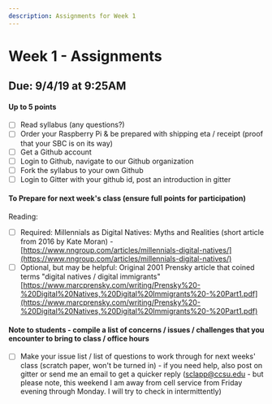 ```yaml
---
description: Assignments for Week 1
---
```


# Week 1 - Assignments

## Due: 9/4/19 at 9:25AM 

#### Up to 5 points

* [ ] Read syllabus \(any questions?\)
* [ ] Order your Raspberry Pi & be prepared with shipping eta / receipt \(proof that your SBC is on its way\)
* [ ] Get a Github account
* [ ] Login to Github, navigate to our Github organization
* [ ] Fork the syllabus to your own Github
* [ ] Login to Gitter with your github id, post an introduction in gitter

#### To Prepare for next week's class \(ensure full points for participation\)

Reading: 

* [ ] Required: Millennials as Digital Natives: Myths and Realities \(short article from 2016 by Kate Moran\) - [https://www.nngroup.com/articles/millennials-digital-natives/](https://www.nngroup.com/articles/millennials-digital-natives/)
* [ ] Optional, but may be helpful: Original 2001 Prensky article that coined terms "digital natives / digital immigrants" [https://www.marcprensky.com/writing/Prensky%20-%20Digital%20Natives,%20Digital%20Immigrants%20-%20Part1.pdf](https://www.marcprensky.com/writing/Prensky%20-%20Digital%20Natives,%20Digital%20Immigrants%20-%20Part1.pdf)

#### Note to students - compile a list of concerns / issues / challenges that you encounter to bring to class / office hours 

* [ ] Make your issue list / list of questions to work through for next weeks' class \(scratch paper, won't be turned in\) - if you need help, also post on gitter or send me an email to get a quicker reply \(sclapp@ccsu.edu - but please note, this weekend I am away from cell service from Friday evening through Monday. I will try to check in intermittently\)

